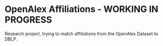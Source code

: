 # OpenAlex Affiliations - WORKING IN PROGRESS
 
Research project, trying to match affiliations from the OpenAlex Dataset to DBLP.
